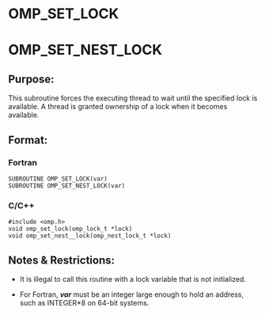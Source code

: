 # OMP_SET_LOCK 
# OMP_SET_NEST_LOCK

## Purpose:
This subroutine forces the executing thread to wait until the specified lock is available. A thread is granted ownership of a lock when it becomes available.

## Format:

### Fortran	
```
SUBROUTINE OMP_SET_LOCK(var)
SUBROUTINE OMP_SET_NEST_LOCK(var)
```

### C/C++	
```
#include <omp.h>
void omp_set_lock(omp_lock_t *lock)
void omp_set_nest__lock(omp_nest_lock_t *lock)
```
## Notes & Restrictions:

* It is illegal to call this routine with a lock variable that is not initialized.

* For Fortran, ***var*** must be an integer large enough to hold an address, such as INTEGER*8 on 64-bit systems.
